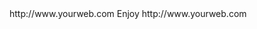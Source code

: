 <? xml version="1.0" ?>
<rss version="2.0">
<channel>
<title>*Freemedia News*</title>
<description></description>
<link>http://www.yourweb.com</link>
<item>
<title>****** UPDATE Server Online For all builds with new added Krypton 17.1 if your running 16.1 kodi update before new install  new sports app in WIZPLUS APPS PLEASE INSTALL MX PLAYER PRO TO VIEW****** Please install your device buffer settings after update******</title>
<description> Enjoy </description>
<link>http://www.yourweb.com</link>
</channel>
</rss>
